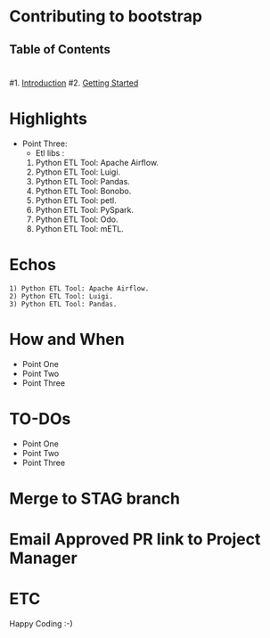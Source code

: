 # Contributing to bootstrap
 ## Table of Contents
 #
 #1. [Introduction](#introduction)
 #2. [Getting Started](#getting-started)

 # Highlights
 
 - Point Three: 
   * Etl libs : 
	1) Python ETL Tool: Apache Airflow.
	2) Python ETL Tool: Luigi.
	3) Python ETL Tool: Pandas.
	4) Python ETL Tool: Bonobo.
	5) Python ETL Tool: petl.
	6) Python ETL Tool: PySpark.
	7) Python ETL Tool: Odo.
	8) Python ETL Tool: mETL. 


 # Echos
 
	1) Python ETL Tool: Apache Airflow.
	2) Python ETL Tool: Luigi.
	3) Python ETL Tool: Pandas.
 
 # How and When 
 
 - Point One 
 - Point Two
 - Point Three


 # TO-DOs
 

 - Point One 
 - Point Two
 - Point Three

 # Merge to STAG branch
 # Email Approved PR link to Project Manager
 # ETC

Happy Coding :-)

